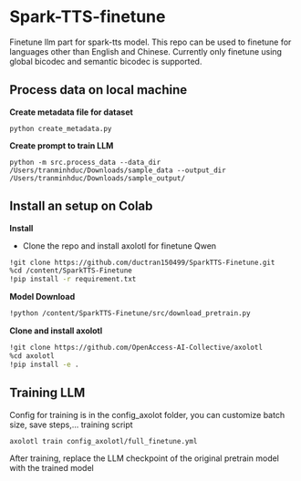 # Spark-TTS-finetune
Finetune llm part for spark-tts model. This repo can be used to finetune for languages ​​other than English and Chinese.
Currently only finetune using global bicodec and semantic bicodec is supported.

## Process data on local machine
**Create metadata file for dataset**
```
python create_metadata.py
```
**Create prompt to train LLM**
```
python -m src.process_data --data_dir /Users/tranminhduc/Downloads/sample_data --output_dir /Users/tranminhduc/Downloads/sample_output/
```

## Install an setup on Colab 
**Install**
- Clone the repo and install axolotl for finetune Qwen
``` sh
!git clone https://github.com/ductran150499/SparkTTS-Finetune.git
%cd /content/SparkTTS-Finetune
!pip install -r requirement.txt
```
**Model Download**
``` sh
!python /content/SparkTTS-Finetune/src/download_pretrain.py
```
**Clone and install axolotl**
``` sh
!git clone https://github.com/OpenAccess-AI-Collective/axolotl
%cd axolotl
!pip install -e .
```

## Training LLM
Config for training is in the config_axolot folder, you can customize batch size, save steps,...
training script
```
axolotl train config_axolotl/full_finetune.yml
```
After training, replace the LLM checkpoint of the original pretrain model with the trained model
